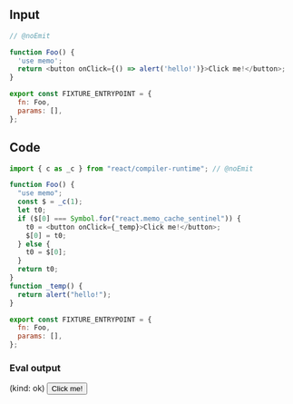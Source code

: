 
## Input

```javascript
// @noEmit

function Foo() {
  'use memo';
  return <button onClick={() => alert('hello!')}>Click me!</button>;
}

export const FIXTURE_ENTRYPOINT = {
  fn: Foo,
  params: [],
};

```

## Code

```javascript
import { c as _c } from "react/compiler-runtime"; // @noEmit

function Foo() {
  "use memo";
  const $ = _c(1);
  let t0;
  if ($[0] === Symbol.for("react.memo_cache_sentinel")) {
    t0 = <button onClick={_temp}>Click me!</button>;
    $[0] = t0;
  } else {
    t0 = $[0];
  }
  return t0;
}
function _temp() {
  return alert("hello!");
}

export const FIXTURE_ENTRYPOINT = {
  fn: Foo,
  params: [],
};

```
      
### Eval output
(kind: ok) <button>Click me!</button>